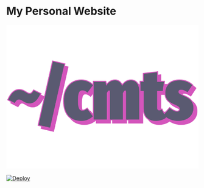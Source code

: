 # My Personal Website

<p align="center">
  <a href="https://caiomts.github.io/"><img src="https://raw.githubusercontent.com/caiomts/caiomts.github.io/main/docs/img/logo.png" alt="caiomts"></a>
</p>


<a href="https://github.com/caiomts/caiomts.github.io/actions?query=workflow%3ADeploy" target="_blank">
    <img src="https://github.com/caiomts/caiomts.github.io/actions/workflows/Deploy/badge.svg" alt="Deploy">
</a>

